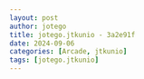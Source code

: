 ```yaml
---
layout: post
author: jotego
title: jotego.jtkunio - 3a2e91f
date: 2024-09-06
categories: [Arcade, jtkunio]
tags: [jotego.jtkunio]
---
```


